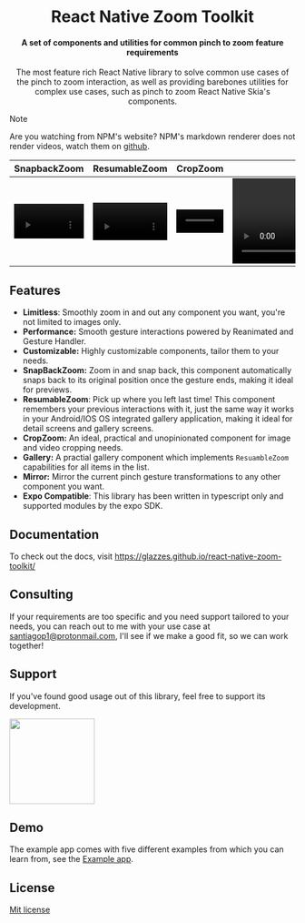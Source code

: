 <div>
  <h1 align="center">React Native Zoom Toolkit</h1>
</div>

<div>
  <h4 align="center">A set of components and utilities for common pinch to zoom feature requirements</h4>
</div>

<p align="center">The most feature rich React Native library to solve common use cases of the pinch to zoom interaction, as well as providing barebones utilities for complex use cases, such as pinch to zoom React Native Skia's components.</p>

>[!Note]
> Are you watching from NPM's website? NPM's markdown renderer does not render videos, watch them on [github](https://github.com/Glazzes/react-native-zoom-toolkit).

| SnapbackZoom | ResumableZoom | CropZoom | Gallery |
|--------------|---------------|----------|---------|
|<video src="https://github.com/Glazzes/react-native-zoomable/assets/52082794/19f73880-96ee-4eb4-b68f-53191faf4027" width="100%" controls> | <video src="https://github.com/Glazzes/react-native-zoom-toolkit/assets/52082794/f07a8916-e115-4af5-ae6d-932fa86a5e53" width="100%" controls> | <video src="https://github.com/Glazzes/react-native-zoomable/assets/52082794/7253f7d5-42b0-4426-92ca-5b6772e10b5e" width="100%" controls> | <video src="https://github.com/Glazzes/react-native-zoom-toolkit/assets/52082794/9eb361bc-e45b-41c6-bb62-ef7722e459f9" controls /> |

## Features

- **Limitless**: Smoothly zoom in and out any component you want, you're not limited to images only.
- **Performance:** Smooth gesture interactions powered by Reanimated and Gesture Handler.
- **Customizable:** Highly customizable components, tailor them to your needs.
- **SnapBackZoom:** Zoom in and snap back, this component automatically snaps back to its original position once the gesture ends, making it ideal for previews.
- **ResumableZoom**: Pick up where you left last time! This component remembers your previous interactions with it, just the same way it works in your Android/IOS OS integrated gallery application, making it ideal for detail screens and gallery screens.
- **CropZoom:** An ideal, practical and unopinionated component for image and video cropping needs.
- **Gallery:** A practial gallery component which implements `ResuambleZoom` capabilities for all items in the list.
- **Mirror:** Mirror the current pinch gesture transformations to any other component you want.
- **Expo Compatible**: This library has been written in typescript only and supported modules by the expo SDK.

## Documentation
To check out the docs, visit https://glazzes.github.io/react-native-zoom-toolkit/

## Consulting
If your requirements are too specific and you need support tailored to your needs, you can reach out to me with your use case at santiagop1@protonmail.com, I'll see if we make a good fit, so we can work together!

## Support
If you've found good usage out of this library, feel free to support its development.

[<img src="https://storage.ko-fi.com/cdn/fullLogoKofi.png" width="150px" />](https://ko-fi.com/glazzes)

## Demo
The example app comes with five different examples from which you can learn from, see the [Example app](./example/).

## License
[Mit license](./LICENSE)

